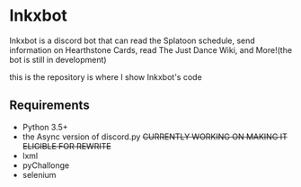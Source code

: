 # Inkxbot
Inkxbot is a discord bot that can read the Splatoon schedule, send information on Hearthstone Cards, read The Just Dance Wiki, and More!(the bot is still in development)

this is the repository is where I show Inkxbot's code

## Requirements

- Python 3.5+
- the Async version of discord.py ~~CURRENTLY WORKING ON MAKING IT ELIGIBLE FOR REWRITE~~
- lxml
- pyChallonge
- selenium
